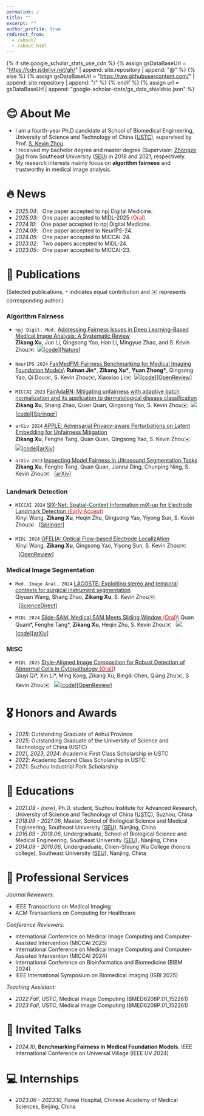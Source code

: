 ```yaml
---
permalink: /
title: ""
excerpt: ""
author_profile: true
redirect_from: 
  - /about/
  - /about.html
---
```


{% if site.google_scholar_stats_use_cdn %}
{% assign gsDataBaseUrl = "<https://cdn.jsdelivr.net/gh/>" | append: site.repository | append: "@" %}
{% else %}
{% assign gsDataBaseUrl = "<https://raw.githubusercontent.com/>" | append: site.repository | append: "/" %}
{% endif %}
{% assign url = gsDataBaseUrl | append: "google-scholar-stats/gs_data_shieldsio.json" %}

<span class='anchor' id='about-me'></span>

# 😊 About Me

- I am a fourth-year Ph.D candidate at School of Biomedical Engineering, University of Science and Technology of China ([USTC](http://bme.ustc.edu.cn/)), supervised by Prof. [S. Kevin Zhou](https://sz.ustc.edu.cn/en/en_research_show/42.html).
- I received my bachelor degree and master degree (Supervisor: [Zhongze Gu](https://bme.seu.edu.cn/2011/1017/c463a12264/page.psp)) from Southeast University ([SEU](https://www.seu.edu.cn)) in 2018 and 2021, respectively.
- My research interests mainly focus on **algorithm fairness** and trustworthy in medical image analysis.

# 🔥 News

<!-- - <span style="color:red;">I am seeking for postdoctoral positions in the field of medical image analysis starting in fall 2025. If you have interest in my research, please feel free to contact me</span>. -->
- *2025.04*: &nbsp; One paper accepted to npj Digital Medicine. 
- *2025.03*: &nbsp; One paper accepted to MIDL-2025 <span style="color:red;">(Oral)</span>.
- *2024.10*: &nbsp; One paper accepted to npj Digital Medicine.
- *2024.09*: &nbsp; One paper accepted to NeurIPS-24.
- *2024.05*: &nbsp; One paper accepted to MICCAI-24.
- *2023.02*: &nbsp; Two papers accepted to MIDL-24.
- *2023.05*: &nbsp; One paper accepted to MICCAI-23.

# 📝 Publications

(Selected publications, `*` indicates equal contribution and ✉️ represents corresponding author.)

### Algorithm Fairness

- `npj Digit. Med.` [Addressing Fairness Issues in Deep Learning-Based Medical Image Analysis: A Systematic Review](https://www.nature.com/articles/s41746-024-01276-5)\
**Zikang Xu**, Jun Li, Qingsong Yao, Han Li, Mingyue Zhao, and S. Kevin Zhou✉️&nbsp;&nbsp;[![](https://img.shields.io/github/stars/XuZikang/FairAdaBN.svg?label=Stars&style=social)](https://github.com/XuZikang/Awesome-MedIA-Fairness)[[code](https://github.com/XuZikang/Awesome-MedIA-Fairness)][[Nature](https://www.nature.com/articles/s41746-024-01276-5)]

- `NeurIPS 2024` [FairMedFM: Fairness Benchmarking for Medical Imaging Foundation Models](https://openreview.net/forum?id=CyrKKKN3fs&referrer=%5Bthe%20profile%20of%20Yuan%20Zhong%5D(%2Fprofile%3Fid%3D~Yuan_Zhong5))\
**Ruinan Jin\***, **Zikang Xu\***, **Yuan Zhong\***, Qingsong Yao, Qi Dou✉️, S. Kevin Zhou✉️, Xiaoxiao Li✉️&nbsp;&nbsp;[![](https://img.shields.io/github/stars/FairMedFM/FairMedFM.svg?label=Stars&style=social)](https://github.com/FairMedFM/FairMedFM)[[code](https://github.com/FairMedFM/FairMedFM)][[OpenReview](https://openreview.net/forum?id=CyrKKKN3fs&referrer=%5Bthe%20profile%20of%20Yuan%20Zhong%5D(%2Fprofile%3Fid%3D~Yuan_Zhong5))]

- `MICCAI 2023` [FairAdaBN: Mitigating unfairness with adaptive batch normalization and its application to dermatological disease classification](https://arxiv.org/pdf/2303.08325)\
**Zikang Xu**, Shang Zhao, Quan Quan, Qingsong Yao, S. Kevin Zhou✉️&nbsp;&nbsp;[![](https://img.shields.io/github/stars/XuZikang/Awesome-MedIA-Fairness.svg?label=Stars&style=social)](https://github.com/XuZikang/FairAdaBN)[[code](https://github.com/XuZikang/FairAdaBN)][[Springer](https://link.springer.com/chapter/10.1007/978-3-031-43895-0_29)]

- `arXiv 2024` [APPLE: Adversarial Privacy-aware Perturbations on Latent Embedding for Unfairness Mitigation](https://arxiv.org/abs/2403.05114)\
**Zikang Xu**, Fenghe Tang, Quan Quan, Qingsong Yao, S. Kevin Zhou✉️ &nbsp;&nbsp;[![](https://img.shields.io/github/stars/XuZikang/APPLE.svg?label=Stars&style=social)](https://github.com/XuZikang/APPLE)[[code](https://github.com/XuZikang/APPLE)][[arXiv](https://arxiv.org/abs/2403.05114)]

- `arXiv 2023` [Inspecting Model Fairness in Ultrasound Segmentation Tasks](https://arxiv.org/abs/2312.02501)\
**Zikang Xu**, Fenghe Tang, Quan Quan, Jianrui Ding, Chunping Ning, S. Kevin Zhou✉️ &nbsp;&nbsp;[[arXiv](https://arxiv.org/abs/2312.02501)]

### Landmark Detection

- `MICCAI 2024` [SIX-Net: Spatial-Context Information miX-up for Electrode Landmark Detection <span style="color:red;">(Early Accept)</span>](https://link.springer.com/chapter/10.1007/978-3-031-72378-0_32)\
Xinyi Wang, **Zikang Xu**, Heqin Zhu, Qingsong Yao, Yiyong Sun, S. Kevin Zhou✉️ &nbsp;&nbsp;[[Springer](https://link.springer.com/chapter/10.1007/978-3-031-72378-0_32)]

- `MIDL 2024` [OFELIA: Optical Flow-based Electrode LocalIzAtion](https://openreview.net/pdf?id=8245ExLB4I)\
Xinyi Wang, **Zikang Xu**, Qingsong Yao, Yiyong Sun, S. Kevin Zhou✉️ &nbsp;&nbsp;[[OpenReview](https://openreview.net/pdf?id=8245ExLB4I)]

### Medical Image Segmentation

- `Med. Image Anal. 2024` [LACOSTE: Exploiting stereo and temporal contexts for surgical instrument segmentation](https://www.sciencedirect.com/science/article/pii/S0956566322008120)\
Qiyuan Wang, Shang Zhao, **Zikang Xu**, S. Kevin Zhou✉️ &nbsp;&nbsp;[[ScienceDirect](https://www.sciencedirect.com/science/article/pii/S0956566322008120)]

- `MIDL 2024` [Slide-SAM: Medical SAM Meets Sliding Window <span style="color:red;">(Oral)</span>](https://openreview.net/forum?id=LNdU9RTv3L&referrer=%5Bthe%20profile%20of%20Fenghe%20Tang%5D(%2Fprofile%3Fid%3D~Fenghe_Tang1))\
Quan Quan\*, Fenghe Tang\*, **Zikang Xu**, Heqin Zhu, S. Kevin Zhou✉️ &nbsp;&nbsp;[![](https://img.shields.io/github/stars/Curli-quan/Slide-SAM.svg?label=Stars&style=social)](https://github.com/Curli-quan/Slide-SAM)[[code](https://github.com/Curli-quan/Slide-SAM)][[arXiv](https://arxiv.org/abs/2311.10121v3)]

### MISC

- `MIDL 2025` [Style-Aligned Image Composition for Robust Detection of Abnormal Cells in Cytopathology <span style="color:red;">(Oral)</span>](https://openreview.net/forum?id=VQrbxORlvv#discussion))\
Qiuyi Qi\*, Xin Li\*, Ming Kong, Zikang Xu, Bingdi Chen, Qiang Zhu✉️, S Kevin Zhou✉️ &nbsp;&nbsp;[![](https://img.shields.io/github/stars/Joey-Qi/SAIC.svg?label=Stars&style=social)](https://github.com/Joey-Qi/SAIC)[[code](https://github.com/Curli-quan/Slide-SAM)][[OpenReview](https://openreview.net/pdf?id=VQrbxORlvv)]

# 🎖 Honors and Awards

- *2025*: Outstanding Graduate of Anhui Province
- *2025*: Outstanding Graduate of the University of Science and Technology of China (USTC)
- *2021, 2023, 2024*: Academic First Class Scholarship in USTC
- *2022*: Academic Second Class Scholarship in USTC
- *2021*: Suzhou Industrial Park Scholarship

# 📖 Educations

- *2021.09 - (now)*, Ph.D. student, Suzhou Institute for Advanced Research, University of Science and Technology of China ([USTC](http://en.ustc.edu.cn/)), Suzhou, China
- *2018.09 - 2021.06*, Master, School of Biological Science and Medical Engineering, Southeast University ([SEU](https://bme.seu.edu.cn)), Nanjing, China
- *2016.09 - 2018.06*, Undergraduate, School of Biological Science and Medical Engineering, Southeast University ([SEU](https://bme.seu.edu.cn)), Nanjing, China
- *2014.09 - 2016.06*, Undergraduate, Chien-Shiung Wu College (honors college), Southeast University ([SEU](https://wjx.seu.edu.cn)), Nanjing, China
  
# 💬 Professional Services

*Journal Reviewers:*

- IEEE Transactions on Medical Imaging
- ACM Transactions on Computing for Healthcare

*Conference Reviewers:*

- International Conference on Medical Image Computing and Computer-Assisted Intervention (MICCAI 2025)
- International Conference on Medical Image Computing and Computer-Assisted Intervention (MICCAI 2024)
- International Conference on Bioinformatics and Biomedicine (BIBM 2024)
- IEEE International Symposium on Biomedical Imaging (ISBI 2025)

*Teaching Assistant:*

- *2022 Fall*, USTC, Medical Image Computing (BMED6208P.01_152261)
- *2023 Fall*, USTC, Medical Image Computing (BMED6208P.01_152261)

# 💬 Invited Talks

- *2024.10*, **Benchmarking Fairness in Medical Foundation Models.** IEEE International Conference on Universal Village (IEEE UV 2024)

# 💻 Internships

- *2023.06 - 2023.10*, Fuwai Hospital, Chinese Academy of Medical Sciences, Beijing, China
